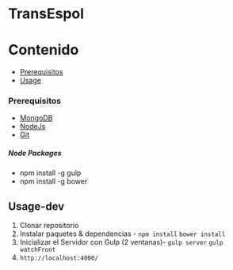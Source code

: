 # TransEspol
# Contenido
* [Prerequisitos](#prerequisites)
* [Usage](#usage)


### Prerequisitos
* [MongoDB](https://www.mongodb.org/)
* [NodeJs](https://nodejs.org/en/)
* [Git](https://git-scm.com/)

##### Node Packages
* npm install -g gulp
* npm install -g bower

## Usage-dev
1. Clonar repositorio
2. Instalar paquetes & dependencias -
`npm install`
`bower install`
3. Inicializar el Servidor con Gulp (2 ventanas)-
`gulp server`
`gulp watchFront`
4. `http://localhost:4000/`
